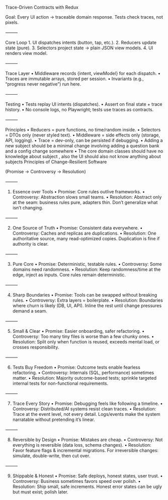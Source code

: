 Trace-Driven Contracts with Redux

Goal: Every UI action → traceable domain response. Tests check traces, not pixels.

⸻

Core Loop
	1.	UI dispatches intents (button, tap, etc.).
	2.	Reducers update state (pure).
	3.	Selectors project state → plain JSON view models.
	4.	UI renders view model.

⸻

Trace Layer
	•	Middleware records {intent, viewModel} for each dispatch.
	•	Traces are immutable arrays, stored per session.
	•	Invariants (e.g., “progress never negative”) run here.

⸻

Testing
	•	Tests replay UI intents (dispatches).
	•	Assert on final state + trace history.
	•	No console logs, no Playwright; tests use traces as contracts.

⸻

Principles
	•	Reducers = pure functions, no time/random inside.
	•	Selectors = DTOs only (never styled text).
	•	Middleware = side effects only (storage, API, logging).
	•	Trace = dev-only, can be persisted if debugging.
	•	Adding a new subject should be a minimal change involving adding a question bank and a config change somewhere
	• The core domain classes should have no knowledge about subject , also the UI should also not know anything about subjects
	Principles of Change-Resilient Software

(Promise → Controversy → Resolution)

⸻

1. Essence over Tools
	•	Promise: Core rules outlive frameworks.
	•	Controversy: Abstraction slows small teams.
	•	Resolution: Abstract only at the seam: business rules pure, adapters thin. Don’t generalize what isn’t changing.

⸻

2. One Source of Truth
	•	Promise: Consistent data everywhere.
	•	Controversy: Caches and replicas are duplications.
	•	Resolution: One authoritative source, many read-optimized copies. Duplication is fine if authority is clear.

⸻

3. Pure Core
	•	Promise: Deterministic, testable rules.
	•	Controversy: Some domains need randomness.
	•	Resolution: Keep randomness/time at the edge, inject as inputs. Core rules remain deterministic.

⸻

4. Sharp Boundaries
	•	Promise: Tools can be swapped without breaking rules.
	•	Controversy: Extra layers = boilerplate.
	•	Resolution: Boundaries where churn is likely (DB, UI, API). Inline the rest until change pressures demand a seam.

⸻

5. Small & Clear
	•	Promise: Easier onboarding, safer refactoring.
	•	Controversy: Too many tiny files is worse than a few chunky ones.
	•	Resolution: Split only when function is reused, exceeds mental load, or crosses responsibility.

⸻

6. Tests Buy Freedom
	•	Promise: Outcome tests enable fearless refactoring.
	•	Controversy: Internals (SQL, performance) sometimes matter.
	•	Resolution: Majority outcome-based tests; sprinkle targeted internal tests for non-functional requirements.

⸻

7. Trace Every Story
	•	Promise: Debugging feels like following a timeline.
	•	Controversy: Distributed/AI systems resist clean traces.
	•	Resolution: Trace at the event level, not every detail. Logs/events make the system narratable without pretending it’s linear.

⸻

8. Reversible by Design
	•	Promise: Mistakes are cheap.
	•	Controversy: Not everything is reversible (data loss, schema changes).
	•	Resolution: Favor feature flags & incremental migrations. For irreversible changes: simulate, double-write, then cut over.

⸻

9. Shippable & Honest
	•	Promise: Safe deploys, honest states, user trust.
	•	Controversy: Business sometimes favors speed over polish.
	•	Resolution: Ship small, safe increments. Honest error states can be ugly but must exist; polish later.
